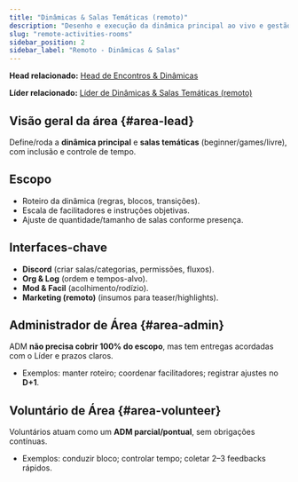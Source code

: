 ```yaml
---
title: "Dinâmicas & Salas Temáticas (remoto)"
description: "Desenho e execução da dinâmica principal ao vivo e gestão de salas temáticas com inclusão e timekeeping."
slug: "remote-activities-rooms"
sidebar_position: 2
sidebar_label: "Remoto - Dinâmicas & Salas"
---
```


**Head relacionado:** [Head de Encontros & Dinâmicas](/notes/projects/speakup-community/org/heads#head-events-activities)

**Líder relacionado:** [Líder de Dinâmicas & Salas Temáticas (remoto)](/notes/projects/speakup-community/org/area-leads#remote-activities-rooms)

## Visão geral da área {#area-lead}

Define/roda a **dinâmica principal** e **salas temáticas** (beginner/games/livre), com inclusão e controle de tempo.

## Escopo

- Roteiro da dinâmica (regras, blocos, transições).
- Escala de facilitadores e instruções objetivas.
- Ajuste de quantidade/tamanho de salas conforme presença.

## Interfaces-chave

- **Discord** (criar salas/categorias, permissões, fluxos).
- **Org & Log** (ordem e tempos-alvo).
- **Mod & Facil** (acolhimento/rodízio).
- **Marketing (remoto)** (insumos para teaser/highlights).

## Administrador de Área {#area-admin}

ADM **não precisa cobrir 100% do escopo**, mas tem entregas acordadas com o Líder e prazos claros.

- Exemplos: manter roteiro; coordenar facilitadores; registrar ajustes no **D+1**.

## Voluntário de Área {#area-volunteer}

Voluntários atuam como um **ADM parcial/pontual**, sem obrigações contínuas.

- Exemplos: conduzir bloco; controlar tempo; coletar 2–3 feedbacks rápidos.
